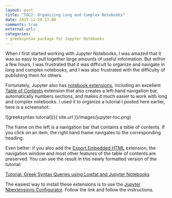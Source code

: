 ```yaml
---
layout: post
title: "TOC2: Organizing Long and Complex Notebooks"
date: 2017-12-20 17:00
comments: true
external-url:
categories:
- greeksyntax package for Jupyter Notebooks
---
```


When I first started working with Jupyter Notebooks, I was amazed that it was so easy to pull together large amounts of useful information.  But within a few hours, I was frustrated that it was difficult to organize and navigate in long and complex notebooks, and I was also frustrated with the difficulty of publishing them for others.

Fortunately, Jupyter also has [notebook extensions](https://jupyter-contrib-nbextensions.readthedocs.io/en/latest), including an excellent [Table of Contents](https://jupyter-contrib-nbextensions.readthedocs.io/en/latest/nbextensions/toc2/README.html) extension that also creates a left-hand navigation bar, automatically numbers sections, and makes it much easier to work with long and complex notebooks.  I used it to organize a tutorial I posted here earlier, here is a screenshot:

![greeksyntax tutorial]({{ site.url }}/images/jupyter-toc.png)

The frame on the left is a navigation bar that contains a table of contents. If you click on an item, the right hand frame navigates to the corresponding heading.

Even better: if you also add the [Export Embedded HTML](https://jupyter-contrib-nbextensions.readthedocs.io/en/latest/nbextensions/export_embedded/readme.html) extension, the navigation window and most other features of the table of contents are preserved.  You can see the result in this newly formatted version of the tutorial:

[Tutorial: Greek Syntax Queries using Lowfat and Jupyter Notebooks](http://jonathanrobie.biblicalhumanities.org/assets/greeksyntax-tutorial.html)

The easiest way to install these extensions is to use the [Jupyter Nbextensions Configurator](https://github.com/Jupyter-contrib/jupyter_nbextensions_configurator). Follow the link and follow the instructions.
